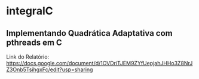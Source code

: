 # integralC
## Implementando Quadrática Adaptativa com pthreads em C

Link do Relatório: https://docs.google.com/document/d/1OVDriTJEM9ZYfUepjahJHHo3Z8NrJZ3Onb5TsihgxFc/edit?usp=sharing

